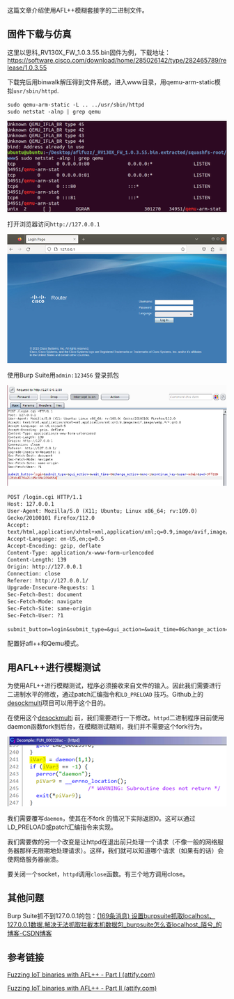 这篇文章介绍使用AFL++模糊套接字的二进制文件。

## 固件下载与仿真
这里以思科_RV130X_FW_1.0.3.55.bin固件为例，下载地址：
https://software.cisco.com/download/home/285026142/type/282465789/release/1.0.3.55

下载完后用binwalk解压得到文件系统，进入www目录，用qemu-arm-static模拟`usr/sbin/httpd`.
```
sudo qemu-arm-static -L .. ../usr/sbin/httpd
sudo netstat -alnp | grep qemu
```

![](images/Pasted%20image%2020230514104837.png)

打开浏览器访问`http://127.0.0.1` 

![](images/Pasted%20image%2020230514104923.png)

使用Burp Suite用`admin:123456` 登录抓包

![](images/Pasted%20image%2020230514105830.png)

```
POST /login.cgi HTTP/1.1
Host: 127.0.0.1
User-Agent: Mozilla/5.0 (X11; Ubuntu; Linux x86_64; rv:109.0) Gecko/20100101 Firefox/112.0
Accept: text/html,application/xhtml+xml,application/xml;q=0.9,image/avif,image/webp,*/*;q=0.8
Accept-Language: en-US,en;q=0.5
Accept-Encoding: gzip, deflate
Content-Type: application/x-www-form-urlencoded
Content-Length: 139
Origin: http://127.0.0.1
Connection: close
Referer: http://127.0.0.1/
Upgrade-Insecure-Requests: 1
Sec-Fetch-Dest: document
Sec-Fetch-Mode: navigate
Sec-Fetch-Site: same-origin
Sec-Fetch-User: ?1

submit_button=login&submit_type=&gui_action=&wait_time=0&change_action=&enc=1&continue_key=&user=admin&pwd=3ff83912fdb4176a21cd5c93e2094554
```

配置好afl++和Qemu模式。


## 用AFL++进行模糊测试

为使用AFL++进行模糊测试，程序必须接收来自文件的输入。因此我们需要进行二进制水平的修改，通过patch汇编指令和`LD_PRELOAD` 技巧。Github上的[desockmulti](https://github.com/zyingp/desockmulti?ref=blog.attify.com)项目可以用于这个目的。

在使用这个[desockmulti](https://github.com/zyingp/desockmulti?ref=blog.attify.com) 前，我们需要进行一下修改。`httpd`二进制程序目前使用daemon函数fork到后台，在模糊测试期间，我们并不需要这个fork行为。

![](images/Pasted%20image%2020230507223855.png)

我们需要覆写`daemon`，使其在不fork 的情况下实际返回0。这可以通过LD_PRELOAD或patch汇编指令来实现。

我们需要做的另一个改变是让httpd在退出前只处理一个请求（不像一般的网络服务器那样无限期地处理请求）。这样，我们就可以知道哪个请求（如果有的话）会使网络服务器崩溃。

要关闭一个socket，`httpd`调用`close`函数。有三个地方调用close。






## 其他问题
Burp Suite抓不到127.0.0.1的包：[(169条消息) 设置burpsuite抓取localhost、127.0.0.1数据,解决无法抓取拦截本机数据包_burpsuite怎么查localhost_陌兮_的博客-CSDN博客](https://blog.csdn.net/m0_47470899/article/details/119298514)



## 参考链接
[Fuzzing IoT binaries with AFL++ - Part I (attify.com)](https://blog.attify.com/fuzzing-iot-devices-part-1/)

[Fuzzing IoT binaries with AFL++ - Part II (attify.com)](https://blog.attify.com/fuzzing-iot-binaries-with-afl-part-ii/)
